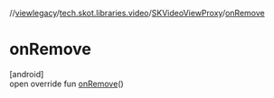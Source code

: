 //[viewlegacy](../../../index.md)/[tech.skot.libraries.video](../index.md)/[SKVideoViewProxy](index.md)/[onRemove](on-remove.md)

# onRemove

[android]\
open override fun [onRemove](on-remove.md)()
